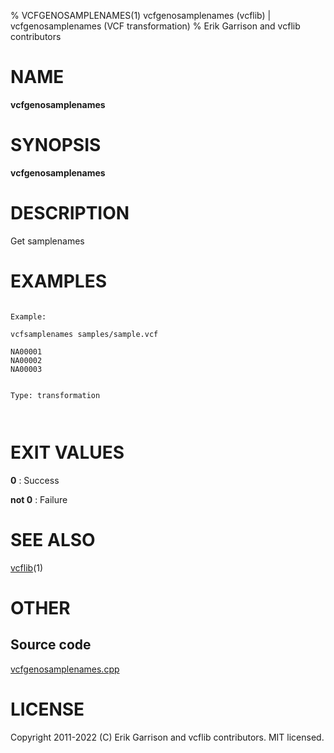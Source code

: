 % VCFGENOSAMPLENAMES(1) vcfgenosamplenames (vcflib) | vcfgenosamplenames (VCF transformation)
% Erik Garrison and vcflib contributors

# NAME

**vcfgenosamplenames**

# SYNOPSIS

**vcfgenosamplenames**

# DESCRIPTION

Get samplenames





# EXAMPLES

```

Example:

vcfsamplenames samples/sample.vcf

NA00001
NA00002
NA00003


Type: transformation

      

```



# EXIT VALUES

**0**
: Success

**not 0**
: Failure

# SEE ALSO



[vcflib](./vcflib.md)(1)



# OTHER

## Source code

[vcfgenosamplenames.cpp](https://github.com/vcflib/vcflib/blob/master/src/vcfgenosamplenames.cpp)

# LICENSE

Copyright 2011-2022 (C) Erik Garrison and vcflib contributors. MIT licensed.

<!--
  Created with ./scripts/bin2md.rb scripts/bin2md-template.erb
-->
